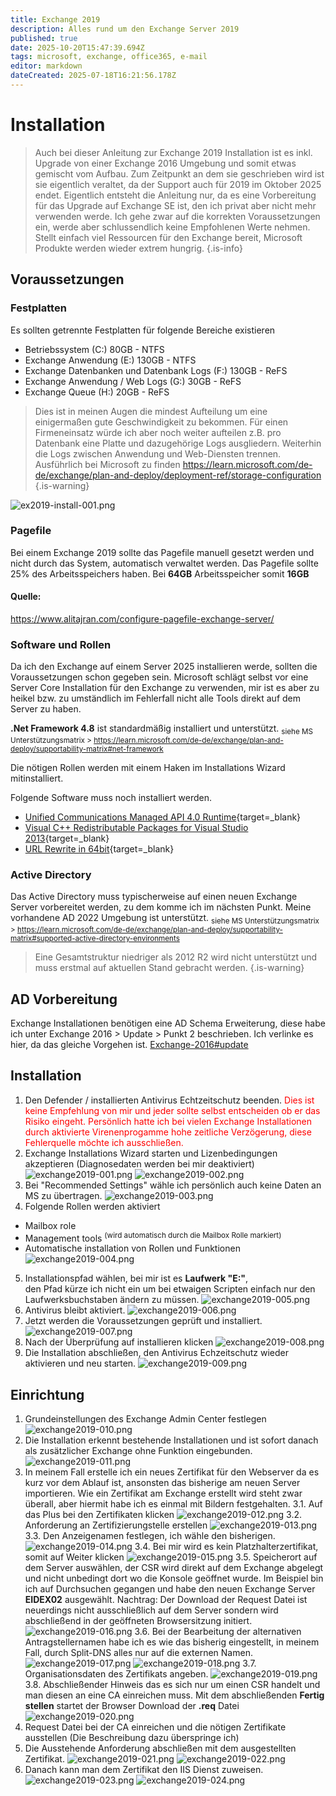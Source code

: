```yaml
---
title: Exchange 2019
description: Alles rund um den Exchange Server 2019
published: true
date: 2025-10-20T15:47:39.694Z
tags: microsoft, exchange, office365, e-mail
editor: markdown
dateCreated: 2025-07-18T16:21:56.178Z
---
```


# Installation
> Auch bei dieser Anleitung zur Exchange 2019 Installation ist es inkl. Upgrade von einer Exchange 2016 Umgebung und somit etwas gemischt vom Aufbau.
> Zum Zeitpunkt an dem sie geschrieben wird ist sie eigentlich veraltet, da der Support auch für 2019 im Oktober 2025 endet.
> Eigentlich entsteht die Anleitung nur, da es eine Vorbereitung für das Upgrade auf Exchange SE ist, den ich privat aber nicht mehr verwenden werde.
> Ich gehe zwar auf die korrekten Voraussetzungen ein, werde aber schlussendlich keine Empfohlenen Werte nehmen. Stellt einfach viel Ressourcen für den Exchange bereit, Microsoft Produkte werden wieder extrem hungrig.
{.is-info}

## Voraussetzungen

### Festplatten
Es sollten getrennte Festplatten für folgende Bereiche existieren
- Betriebssystem (C:) 80GB - NTFS
- Exchange Anwendung (E:) 130GB - NTFS
- Exchange Datenbanken und Datenbank Logs (F:) 130GB - ReFS 
- Exchange Anwendung / Web Logs (G:) 30GB - ReFS
- Exchange Queue (H:) 20GB - ReFS
> Dies ist in meinen Augen die mindest Aufteilung um eine einigermaßen gute Geschwindigkeit zu bekommen.
> Für einen Firmeneinsatz würde ich aber noch weiter aufteilen z.B. pro Datenbank eine Platte und dazugehörige Logs ausgliedern.
> Weiterhin die Logs zwischen Anwendung und Web-Diensten trennen.
> Ausführlich bei Microsoft zu finden https://learn.microsoft.com/de-de/exchange/plan-and-deploy/deployment-ref/storage-configuration
{.is-warning}

![ex2019-install-001.png](/media/ex2019-install-001.png)

### Pagefile
Bei einem Exchange 2019 sollte das Pagefile manuell gesetzt werden und nicht durch das System, automatisch verwaltet werden.
Das Pagefile sollte 25% des Arbeitsspeichers haben.
Bei **64GB** Arbeitsspeicher somit **16GB**

#### Quelle:
https://www.alitajran.com/configure-pagefile-exchange-server/

### Software und Rollen
Da ich den Exchange auf einem Server 2025 installieren werde, sollten die Voraussetzungen schon gegeben sein.
Microsoft schlägt selbst vor eine Server Core Installation für den Exchange zu verwenden, mir ist es aber zu heikel bzw. zu umständlich im Fehlerfall nicht alle Tools direkt auf dem Server zu haben.

**.Net Framework 4.8** ist standardmäßig installiert und unterstützt.
<sub>siehe MS Unterstützungsmatrix > https://learn.microsoft.com/de-de/exchange/plan-and-deploy/supportability-matrix#net-framework</sub>

Die nötigen Rollen werden mit einem Haken im Installations Wizard mitinstalliert.

Folgende Software muss noch installiert werden.
- [Unified Communications Managed API 4.0 Runtime](https://www.microsoft.com/en-us/download/details.aspx?id=34992){target=_blank}
- [Visual C++ Redistributable Packages for Visual Studio 2013](https://www.microsoft.com/en-us/download/details.aspx?id=40784){target=_blank}
- [URL Rewrite in 64bit](https://www.iis.net/downloads/microsoft/url-rewrite){target=_blank}

### Active Directory

Das Active Directory muss typischerweise auf einen neuen Exchange Server vorbereitet werden, zu dem komme ich im nächsten Punkt.
Meine vorhandene AD 2022 Umgebung ist unterstützt.
<sub> siehe MS Unterstützungsmatrix > https://learn.microsoft.com/de-de/exchange/plan-and-deploy/supportability-matrix#supported-active-directory-environments </sub>

> Eine Gesamtstruktur niedriger als 2012 R2 wird nicht unterstützt und muss erstmal auf aktuellen Stand gebracht werden.
{.is-warning}

## AD Vorbereitung
Exchange Installationen benötigen eine AD Schema Erweiterung, diese habe ich unter Exchange 2016 > Update > Punkt 2 beschrieben.
Ich verlinke es hier, da das gleiche Vorgehen ist.
[Exchange-2016#update](/de/Wiki-Seiten/Microsoft/Server/Rollen/Exchange/exchange-2016#update)

## Installation
1. Den Defender / installierten Antivirus Echtzeitschutz beenden.<span style="color:red">
Dies ist keine Empfehlung von mir und jeder sollte selbst entscheiden ob er das Risiko eingeht.
Persönlich hatte ich bei vielen Exchange Installationen durch aktivierte Virenenprogamme hohe zeitliche Verzögerung,
diese Fehlerquelle möchte ich ausschließen.</span>
2. Exchange Installations Wizard starten und Lizenbedingungen akzeptieren (Diagnosedaten werden bei mir deaktiviert)
![exchange2019-001.png](/media/exchange2019-001.png)
![exchange2019-002.png](/media/exchange2019-002.png)
3. Bei "Recommended Settings" wähle ich persönlich auch keine Daten an MS zu übertragen.
![exchange2019-003.png](/media/exchange2019-003.png)
4. Folgende Rollen werden aktiviert
- Mailbox role
- Management tools <sup>(wird automatisch durch die Mailbox Rolle markiert)</sup>
- Automatische installation von Rollen und Funktionen
![exchange2019-004.png](/media/exchange2019-004.png)
5. Installationspfad wählen, bei mir ist es **Laufwerk "E:"**, <br> den Pfad kürze ich nicht ein um bei etwaigen Scripten einfach nur den Laufwerksbuchstaben ändern zu müssen.
![exchange2019-005.png](/media/exchange2019-005.png)
6. Antivirus bleibt aktiviert.
![exchange2019-006.png](/media/exchange2019-006.png)
7. Jetzt werden die Voraussetzungen geprüft und installiert.
![exchange2019-007.png](/media/exchange2019-007.png)
8. Nach der Überprüfung auf installieren klicken
![exchange2019-008.png](/media/exchange2019-008.png)
9. Die Installation abschließen, den Antivirus Echzeitschutz wieder aktivieren und neu starten.
![exchange2019-009.png](/media/exchange2019-009.png)

## Einrichtung
1. Grundeinstellungen des Exchange Admin Center festlegen
![exchange2019-010.png](/media/exchange2019-010.png)
2. Die Installation erkennt bestehende Installationen und ist sofort danach als zusätzlicher Exchange ohne Funktion eingebunden.
![exchange2019-011.png](/media/exchange2019-011.png)
3. In meinem Fall erstelle ich ein neues Zertifikat für den Webserver da es kurz vor dem Ablauf ist, ansonsten das bisherige am neuen Server importieren. Wie ein Zertifikat am Exchange erstellt wird steht zwar überall, aber hiermit habe ich es einmal mit Bildern festgehalten.
3.1. Auf das Plus bei den Zertifikaten klicken
![exchange2019-012.png](/media/exchange2019-012.png)
3.2. Anforderung an Zertifizierungstelle erstellen
![exchange2019-013.png](/media/exchange2019-013.png)
3.3. Den Anzeigenamen festlegen, ich wähle den bisherigen.
![exchange2019-014.png](/media/exchange2019-014.png)
3.4. Bei mir wird es kein Platzhalterzertifikat, somit auf Weiter klicken
![exchange2019-015.png](/media/exchange2019-015.png)
3.5. Speicherort auf dem Server auswählen, der CSR wird direkt auf dem Exchange abgelegt und nicht unbedingt dort wo die Konsole geöffnet wurde. Im Beispiel bin ich auf Durchsuchen gegangen und habe den neuen Exchange Server **EIDEX02** ausgewählt.
Nachtrag: Der Download der Request Datei ist neuerdings nicht ausschließlich auf dem Server sondern wird abschließend in der geöffneten Browsersitzung initiert. 
![exchange2019-016.png](/media/exchange2019-016.png)
3.6. Bei der Bearbeitung der alternativen Antragstellernamen habe ich es wie das bisherig eingestellt, in meinem Fall, durch Split-DNS alles nur auf die externen Namen.
![exchange2019-017.png](/media/exchange2019-017.png)
![exchange2019-018.png](/media/exchange2019-018.png)
3.7. Organisationsdaten des Zertifikats angeben.
![exchange2019-019.png](/media/exchange2019-019.png)
3.8. Abschließender Hinweis das es sich nur um einen CSR handelt und man diesen an eine CA einreichen muss. Mit dem abschließenden **Fertig stellen** startet der Browser Download der **.req** Datei
![exchange2019-020.png](/media/exchange2019-020.png)
4. Request Datei bei der CA einreichen und die nötigen Zertifikate ausstellen (Die Beschreibung dazu überspringe ich)
5. Die Ausstehende Anforderung abschließen mit dem ausgestellten Zertifikat.
![exchange2019-021.png](/media/exchange2019-021.png)
![exchange2019-022.png](/media/exchange2019-022.png)
6. Danach kann man dem Zertifikat den IIS Dienst zuweisen.
![exchange2019-023.png](/media/exchange2019-023.png)
![exchange2019-024.png](/media/exchange2019-024.png)

